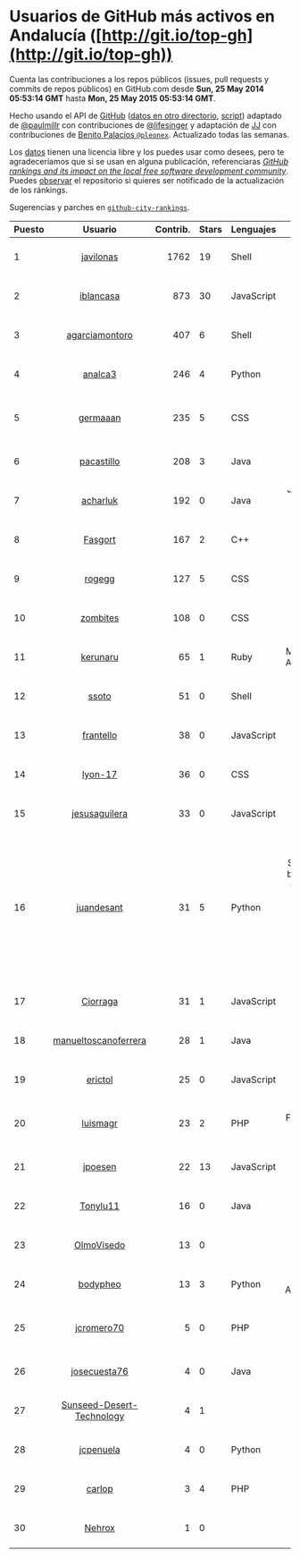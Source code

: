 # Usuarios de GitHub más activos en Andalucía ([http://git.io/top-gh](http://git.io/top-gh))



  Cuenta las contribuciones a los repos públicos (issues, pull requests y commits de repos públicos) en GitHub.com desde  **Sun, 25 May 2014 05:53:14 GMT** hasta **Mon, 25 May 2015 05:53:14 GMT**.

  Hecho usando el API de [GitHub](http://github.com) ([datos en otro directorio](https://github.com/JJ/top-github-users-data/tree/master/data), [script](https://github.com/JJ/top-github-users)) adaptado de [@paulmillr](https://github.com/paulmillr) con contribuciones de [@lifesinger](https://github.com/lifesinger) y adaptación de [JJ](http://jj.github.io) con contribuciones de [Benito Palacios `@pleonex`](http://github.com/pleonex). Actualizado todas las semanas.

  Los [datos](https://github.com/JJ/top-github-users-data/tree/master/data) tienen una licencia libre y los puedes usar como desees, pero te agradeceríamos que si se usan en alguna publicación, referenciaras [*GitHub rankings and its impact on the local free software development community*](https://thewinnower.com/papers/github-rankings-and-its-impact-on-the-local-free-software-development-community). Puedes [observar](https://github.com/JJ/top-github-users-data/subscription) el repositorio si quieres ser notificado de la actualización de los ránkings. 

  Sugerencias y parches en [`github-city-rankings`](http://github.com/JJ/github-city-rankings). 


| Puesto   |  Usuario  |Contrib.| Stars | Lenguajes   |      Lugar      |  Avatar  |
|----------|:---------:|-------:|-------|-------------|:---------------:|----------|
| 1 | [javilonas](https://github.com/javilonas) | 1762 | 19 | Shell | Sevilla, Andalucía,  (España) | <img src='https://avatars3.githubusercontent.com/u/2302257?v=3&s=64' width='64' height='64' title='Javier Sayago'> |
| 2 | [iblancasa](https://github.com/iblancasa) | 873 | 30 | JavaScript | Granada, Andalucía, Spain | <img src='https://avatars0.githubusercontent.com/u/4806311?v=3&s=64' width='64' height='64' title='Israel Blancas'> |
| 3 | [agarciamontoro](https://github.com/agarciamontoro) | 407 | 6 | Shell | Granada, Andalucía, Spain | <img src='https://avatars3.githubusercontent.com/u/3924815?v=3&s=64' width='64' height='64' title='Alejandro García Montoro'> |
| 4 | [analca3](https://github.com/analca3) | 246 | 4 | Python | Granada, Andalucía, Spain | <img src='https://avatars1.githubusercontent.com/u/3939991?v=3&s=64' width='64' height='64' title='Antonio Álvarez Caballero'> |
| 5 | [germaaan](https://github.com/germaaan) | 235 | 5 | CSS | Granada / Almería (Andalucía), Spain | <img src='https://avatars1.githubusercontent.com/u/5518719?v=3&s=64' width='64' height='64' title='German Martinez'> |
| 6 | [pacastillo](https://github.com/pacastillo) | 208 | 3 | Java | Granada (Andalucía, Spain) | <img src='https://avatars3.githubusercontent.com/u/2456?v=3&s=64' width='64' height='64' title='Pedro A. Castillo Valdivieso'> |
| 7 | [acharluk](https://github.com/acharluk) | 192 | 0 | Java | Jaén, Granada, Andalucía, Spain | <img src='https://avatars3.githubusercontent.com/u/5154281?v=3&s=64' width='64' height='64' title='ACharLuk'> |
| 8 | [Fasgort](https://github.com/Fasgort) | 167 | 2 | C++ | Spain, Andalucia | <img src='https://avatars1.githubusercontent.com/u/5921707?v=3&s=64' width='64' height='64' title='Fasgort'> |
| 9 | [rogegg](https://github.com/rogegg) | 127 | 5 | CSS | Granada, Andalucía, España | <img src='https://avatars1.githubusercontent.com/u/5522169?v=3&s=64' width='64' height='64' title='Rogelio'> |
| 10 | [zombites](https://github.com/zombites) | 108 | 0 | CSS | Sevilla, Andalucía | <img src='https://avatars3.githubusercontent.com/u/6654662?v=3&s=64' width='64' height='64' title='Sergio Pérez-Pedrero Merino'> |
| 11 | [kerunaru](https://github.com/kerunaru) | 65 | 1 | Ruby | Málaga, RDP de Andalucía, URSI | <img src='https://avatars3.githubusercontent.com/u/94023?v=3&s=64' width='64' height='64' title='Juan Manuel Cabello'> |
| 12 | [ssoto](https://github.com/ssoto) | 51 | 0 | Shell | Seville, Andalusia (Spain) | <img src='https://avatars0.githubusercontent.com/u/592484?v=3&s=64' width='64' height='64' title='Sergio Soto'> |
| 13 | [frantello](https://github.com/frantello) | 38 | 0 | JavaScript | Huelva, Andalucia, Spain | <img src='https://avatars2.githubusercontent.com/u/6098478?v=3&s=64' width='64' height='64' title='Fran Tello'> |
| 14 | [lyon-17](https://github.com/lyon-17) | 36 | 0 | CSS | Andalucia, Spain | <img src='https://avatars3.githubusercontent.com/u/7520588?v=3&s=64' width='64' height='64' title='Alejandro Gutierrez'> |
| 15 | [jesusaguilera](https://github.com/jesusaguilera) | 33 | 0 | JavaScript | Andalucía | <img src='https://avatars0.githubusercontent.com/u/2405569?v=3&s=64' width='64' height='64' title=''> |
| 16 | [juandesant](https://github.com/juandesant) | 31 | 5 | Python | Jodrell Bank Observatory, SK11 9DL, UK, before Instituto de Astrofísica de Andalucía, Granada, E-18008, European Southern Observatory, Munich, D-80805 | <img src='https://avatars0.githubusercontent.com/u/1641249?v=3&s=64' width='64' height='64' title='Juande Santander-Vela'> |
| 17 | [Ciorraga](https://github.com/Ciorraga) | 31 | 1 | JavaScript | Jaén, Andalucía, España | <img src='https://avatars2.githubusercontent.com/u/5888071?v=3&s=64' width='64' height='64' title='Miguel Ángel Ciórraga'> |
| 18 | [manueltoscanoferrera](https://github.com/manueltoscanoferrera) | 28 | 1 | Java | Seville, Andalusia, Spain | <img src='https://avatars1.githubusercontent.com/u/11190059?v=3&s=64' width='64' height='64' title=''> |
| 19 | [erictol](https://github.com/erictol) | 25 | 0 | JavaScript | Andalusia, Spain | <img src='https://avatars0.githubusercontent.com/u/6304704?v=3&s=64' width='64' height='64' title='Américo Toledano'> |
| 20 | [luismagr](https://github.com/luismagr) | 23 | 2 | PHP | Jerez de la Frontera, Cádiz, Andalucía, España | <img src='https://avatars3.githubusercontent.com/u/2010864?v=3&s=64' width='64' height='64' title='Luis González'> |
| 21 | [jpoesen](https://github.com/jpoesen) | 22 | 13 | JavaScript | Andalusia, Spain | <img src='https://avatars0.githubusercontent.com/u/174225?v=3&s=64' width='64' height='64' title='Joeri Poesen'> |
| 22 | [Tonylu11](https://github.com/Tonylu11) | 16 | 0 | Java | Córdoba, Andalucia, España | <img src='https://avatars2.githubusercontent.com/u/11420713?v=3&s=64' width='64' height='64' title='Antonio Luque Bravo'> |
| 23 | [OlmoVisedo](https://github.com/OlmoVisedo) | 13 | 0 |  | Andalucía | <img src='https://avatars0.githubusercontent.com/u/11078120?v=3&s=64' width='64' height='64' title='Olmo Visedo'> |
| 24 | [bodypheo](https://github.com/bodypheo) | 13 | 3 | Python | Málaga, Andalucía,Spain | <img src='https://avatars2.githubusercontent.com/u/535748?v=3&s=64' width='64' height='64' title='Juanmi'> |
| 25 | [jcromero70](https://github.com/jcromero70) | 5 | 0 | PHP | Cabra - Córdoba - Andalucia - España | <img src='https://avatars3.githubusercontent.com/u/3167812?v=3&s=64' width='64' height='64' title='Juan Carlos Romero'> |
| 26 | [josecuesta76](https://github.com/josecuesta76) | 4 | 0 | Java | Andalucia | <img src='https://avatars0.githubusercontent.com/u/11946768?v=3&s=64' width='64' height='64' title='Jose Manuel Cuesta'> |
| 27 | [Sunseed-Desert-Technology](https://github.com/Sunseed-Desert-Technology) | 4 | 1 |  | Andalucia, Spain | <img src='https://avatars1.githubusercontent.com/u/8932514?v=3&s=64' width='64' height='64' title='Sunseed Desert Technologies'> |
| 28 | [jcpenuela](https://github.com/jcpenuela) | 4 | 0 | Python | Sevilla (Andalucía - España) | <img src='https://avatars2.githubusercontent.com/u/1961480?v=3&s=64' width='64' height='64' title='Juan Carlos Peñuela Jiménez'> |
| 29 | [carlop](https://github.com/carlop) | 3 | 4 | PHP | Granada, Andalucia, Spain | <img src='https://avatars1.githubusercontent.com/u/304140?v=3&s=64' width='64' height='64' title='Carlos López'> |
| 30 | [Nehrox](https://github.com/Nehrox) | 1 | 0 |  | Málaga, Andalusia, Spain | <img src='https://avatars2.githubusercontent.com/u/5624966?v=3&s=64' width='64' height='64' title='Javier A. C.'> |
